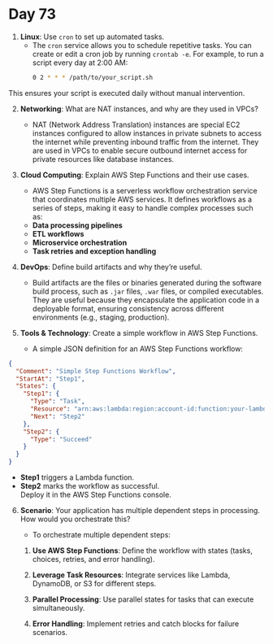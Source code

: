# Day 73


1. **Linux**: Use `cron` to set up automated tasks.
   - The `cron` service allows you to schedule repetitive tasks. You can create or edit a cron job by running `crontab -e`. For example, to run a script every day at 2:00 AM:  
     ```bash  
     0 2 * * * /path/to/your_script.sh  
     ```  
This ensures your script is executed daily without manual intervention.


2. **Networking**: What are NAT instances, and why are they used in VPCs?
   - NAT (Network Address Translation) instances are special EC2 instances configured to allow instances in private subnets to access the internet while preventing inbound traffic from the internet. They are used in VPCs to enable secure outbound internet access for private resources like database instances.


3. **Cloud Computing**: Explain AWS Step Functions and their use cases.
   * AWS Step Functions is a serverless workflow orchestration service that coordinates multiple AWS services. It defines workflows as a series of steps, making it easy to handle complex processes such as:  
    - **Data processing pipelines**  
    - **ETL workflows**  
    - **Microservice orchestration**  
    - **Task retries and exception handling**


4. **DevOps**: Define build artifacts and why they’re useful.
    - Build artifacts are the files or binaries generated during the software build process, such as `.jar` files, `.war` files, or compiled executables. They are useful because they encapsulate the application code in a deployable format, ensuring consistency across different environments (e.g., staging, production).


5. **Tools & Technology**: Create a simple workflow in AWS Step Functions.
    - A simple JSON definition for an AWS Step Functions workflow:  
```json  
{  
  "Comment": "Simple Step Functions Workflow",  
  "StartAt": "Step1",  
  "States": {  
    "Step1": {  
      "Type": "Task",  
      "Resource": "arn:aws:lambda:region:account-id:function:your-lambda",  
      "Next": "Step2"  
    },  
    "Step2": {  
      "Type": "Succeed"  
    }  
  }  
}  
```  
- **Step1** triggers a Lambda function.  
- **Step2** marks the workflow as successful.  
Deploy it in the AWS Step Functions console.


6. **Scenario**: Your application has multiple dependent steps in processing. How would you orchestrate this?
   - To orchestrate multiple dependent steps:  
   
    1. **Use AWS Step Functions**: Define the workflow with states (tasks, choices, retries, and error handling).  
   
    2. **Leverage Task Resources**: Integrate services like Lambda, DynamoDB, or S3 for different steps.  
    
    3. **Parallel Processing**: Use parallel states for tasks that can execute simultaneously.  
    
    4. **Error Handling**: Implement retries and catch blocks for failure scenarios.  



